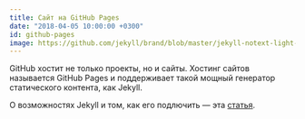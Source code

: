 ```yaml
---
title: Сайт на GitHub Pages
date: "2018-04-05 10:00:00 +0300"
id: github-pages
image: https://github.com/jekyll/brand/blob/master/jekyll-notext-light-solid.png?raw=true
---
```


GitHub хостит не только проекты, но и сайты. Хостинг сайтов называется GitHub Pages и поддерживает такой
мощный генератор статического контента, как Jekyll.

<!--more-->

О возможностях Jekyll и том, как его подлючить&nbsp;&mdash; эта [статья](/articles/github-pages).
